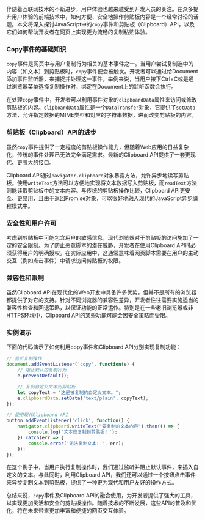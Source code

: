 伴随着互联网技术的不断进步，用户体验也越来越受到开发人员的关注。在众多提升用户体验的前端技术中，如何方便、安全地操作剪贴板内容是一个经常讨论的话题。本文将深入探讨JavaScript中的`copy`事件和剪贴板（Clipboard）API，以及它们如何帮助开发者在网页上实现更为流畅的复制粘贴体验。

### Copy事件的基础知识

`copy`事件是网页中与用户复制行为相关的基本事件之一。当用户尝试复制选中的内容（如文本）到剪贴板时，`copy`事件便会被触发。开发者可以通过给Document添加事件监听器，来捕捉并处理这一事件。举例来说，当用户按下Ctrl+C或是通过浏览器菜单选择复制操作时，绑定在Document上的监听函数会执行。

在处理`copy`事件中，开发者可以利用事件对象的`clipboardData`属性来访问或修改剪贴板的内容。`clipboardData`属性是一个`DataTransfer`对象，它提供了`setData`方法，允许指定数据的MIME类型和对应的字符串数据，进而改变剪贴板的内容。

### 剪贴板（Clipboard）API的进步

虽然`copy`事件提供了一定程度的剪贴板操作能力，但随着Web应用的日益复杂化，传统的事件处理已无法完全满足需求。最新的Clipboard API提供了一套更现代、更强大的接口。

Clipboard API通过`navigator.clipboard`对象暴露方法，允许异步地读写剪贴板。使用`writeText`方法可以方便地实现将文本数据写入剪贴板，而`readText`方法则能读取剪贴板中的文本内容。与传统的剪贴板操作比较，Clipboard API更安全、更易用，且由于返回Promise对象，可以很好地融入现代的JavaScript异步编程模式中。

### 安全性和用户许可

考虑到剪贴板中可能包含用户的敏感信息，现代浏览器对于剪贴板的访问施加了一定的安全限制。为了防止恶意脚本的潜在威胁，开发者在使用Clipboard API时必须获得用户的明确授权。在实际应用中，这通常意味着网页脚本需要在用户的主动交互（例如点击事件）中请求访问剪贴板的权限。

### 兼容性和限制

虽然Clipboard API在现代化的Web开发中具备许多优势，但并不是所有的浏览器都提供了对它的支持。针对不同浏览器的兼容性差异，开发者往往需要实施适当的兼容性检查和回退策略，以保证功能的正常运作。特别是在一些老旧浏览器或非HTTPS环境中，Clipboard API的某些功能可能会因安全策略而受限。

### 实例演示

下面的代码演示了如何利用copy事件和Clipboard API分别实现复制功能：

```javascript
// 监听复制操作
document.addEventListener('copy', function(e) {
    // 阻止默认的复制行为
    e.preventDefault();

    // 复制自定义文本到剪贴板
    let copyText = "这是被复制的自定义文本。";
    e.clipboardData.setData('text/plain', copyText);
});

// 使用现代Clipboard API
button.addEventListener('click', function() {
    navigator.clipboard.writeText("要复制的文本内容").then(() => {
        console.log('文本已复制到剪贴板！');
    }).catch(err => {
        console.error('无法复制文本: ', err);
    });
});
```

在这个例子中，当用户执行复制操作时，我们通过监听并阻止默认事件，来插入自定义的文本。与此同时，利用Clipboard API，我们还可以通过一个按钮点击事件来异步复制文本到剪贴板，提供了一种更为现代和用户友好的操作方式。

总结来说，`copy`事件及Clipboard API的融合使用，为开发者提供了强大的工具，以实现更加灵活和安全的剪贴板操作。随着技术的不断发展，这些API的普及和优化，将在未来带来更加丰富和便捷的网页交互体验。
